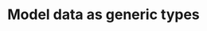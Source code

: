 ---
title: 'Model data as generic types'
description: In Ballerina, you can represent data with generic data types using the `any` type. `any` means any value except an error value. You can use `any|error` for absolutely any value. This provides a way to represent data without specifying a specific type explicitly. In Java, you can use the `Object` class to represent any type of data.
image:
---